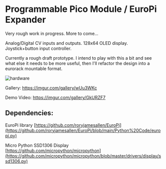 # Programmable Pico Module / EuroPi Expander

Very rough work in progress. More to come...

Analog/Digital CV inputs and outputs. 128x64 OLED display. Joystick+button input controller.

Currently a rough draft prototype. I intend to play with this a bit and see what else it needs to be more useful, then I'll refactor the design into a eurorack mountable format.

![hardware](https://i.imgur.com/Rw4TZaxs.jpeg)

Gallery: https://imgur.com/gallery/wUu3WKc

Demo Video: https://imgur.com/gallery/GkURZF7 

## Dependencies:
EuroPi library [https://github.com/roryjamesallen/EuroPi](https://github.com/roryjamesallen/EuroPi/blob/main/Python%20Code/europi.py)

Micro Python SSD1306 Display [https://github.com/micropython/micropython](https://github.com/micropython/micropython/blob/master/drivers/display/ssd1306.py)

